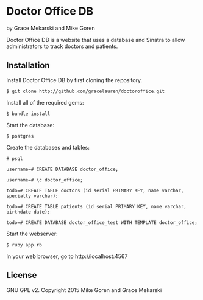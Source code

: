 Doctor Office DB
================

by Grace Mekarski and Mike Goren

Doctor Office DB is a website that uses a database and Sinatra to allow administrators to track doctors and patients.

Installation
------------

Install Doctor Office DB by first cloning the repository.  
```
$ git clone http://github.com/gracelauren/doctoroffice.git
```

Install all of the required gems:
```
$ bundle install
```

Start the database:
```
$ postgres
```

Create the databases and tables:
```
# psql
```

```
username=# CREATE DATABASE doctor_office;
```

```
username=# \c doctor_office;
```

```
todo=# CREATE TABLE doctors (id serial PRIMARY KEY, name varchar, specialty varchar);
```

```
todo=# CREATE TABLE patients (id serial PRIMARY KEY, name varchar, birthdate date);
```

```
todo=# CREATE DATABASE doctor_office_test WITH TEMPLATE doctor_office;
```

Start the webserver:
```
$ ruby app.rb
```

In your web browser, go to http://localhost:4567

License
-------

GNU GPL v2. Copyright 2015 Mike Goren and Grace Mekarski
